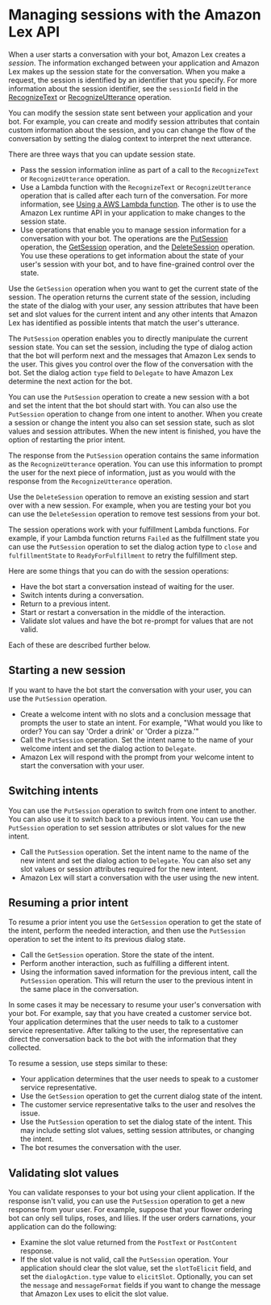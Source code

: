 # Managing sessions with the Amazon Lex API<a name="using-sessions"></a>

When a user starts a conversation with your bot, Amazon Lex creates a *session*\. The information exchanged between your application and Amazon Lex makes up the session state for the conversation\. When you make a request, the session is identified by an identifier that you specify\. For more information about the session identifier, see the `sessionId` field in the [RecognizeText](API_runtime_RecognizeText.md) or [RecognizeUtterance](API_runtime_RecognizeUtterance.md) operation\.

You can modify the session state sent between your application and your bot\. For example, you can create and modify session attributes that contain custom information about the session, and you can change the flow of the conversation by setting the dialog context to interpret the next utterance\.

There are three ways that you can update session state\. 
+ Pass the session information inline as part of a call to the `RecognizeText` or `RecognizeUtterance` operation\.
+ Use a Lambda function with the `RecognizeText` or `RecognizeUtterance` operation that is called after each turn of the conversation\. For more information, see [Using a AWS Lambda function](lambda.md)\. The other is to use the Amazon Lex runtime API in your application to make changes to the session state\. 
+ Use operations that enable you to manage session information for a conversation with your bot\. The operations are the [PutSession](API_runtime_PutSession.md) operation, the [GetSession](API_runtime_GetSession.md) operation, and the [DeleteSession](API_runtime_DeleteSession.md) operation\. You use these operations to get information about the state of your user's session with your bot, and to have fine\-grained control over the state\.

Use the `GetSession` operation when you want to get the current state of the session\. The operation returns the current state of the session, including the state of the dialog with your user, any session attributes that have been set and slot values for the current intent and any other intents that Amazon Lex has identified as possible intents that match the user's utterance\.

The `PutSession` operation enables you to directly manipulate the current session state\. You can set the session, including the type of dialog action that the bot will perform next and the messages that Amazon Lex sends to the user\. This gives you control over the flow of the conversation with the bot\. Set the dialog action `type` field to `Delegate` to have Amazon Lex determine the next action for the bot\.

You can use the `PutSession` operation to create a new session with a bot and set the intent that the bot should start with\. You can also use the `PutSession` operation to change from one intent to another\. When you create a session or change the intent you also can set session state, such as slot values and session attributes\. When the new intent is finished, you have the option of restarting the prior intent\. 

The response from the `PutSession` operation contains the same information as the `RecognizeUtterance` operation\. You can use this information to prompt the user for the next piece of information, just as you would with the response from the `RecognizeUtterance` operation\.

Use the `DeleteSession` operation to remove an existing session and start over with a new session\. For example, when you are testing your bot you can use the `DeleteSession` operation to remove test sessions from your bot\.

The session operations work with your fulfillment Lambda functions\. For example, if your Lambda function returns `Failed` as the fulfillment state you can use the `PutSession` operation to set the dialog action type to `close` and `fulfillmentState` to `ReadyForFulfillment` to retry the fulfillment step\.

Here are some things that you can do with the session operations:
+ Have the bot start a conversation instead of waiting for the user\.
+ Switch intents during a conversation\.
+ Return to a previous intent\.
+ Start or restart a conversation in the middle of the interaction\.
+ Validate slot values and have the bot re\-prompt for values that are not valid\.

Each of these are described further below\.

## Starting a new session<a name="session-start"></a>

If you want to have the bot start the conversation with your user, you can use the `PutSession` operation\. 
+ Create a welcome intent with no slots and a conclusion message that prompts the user to state an intent\. For example, "What would you like to order? You can say 'Order a drink' or 'Order a pizza\.'"
+ Call the `PutSession` operation\. Set the intent name to the name of your welcome intent and set the dialog action to `Delegate`\. 
+ Amazon Lex will respond with the prompt from your welcome intent to start the conversation with your user\.

## Switching intents<a name="session-switch"></a>

You can use the `PutSession` operation to switch from one intent to another\. You can also use it to switch back to a previous intent\. You can use the `PutSession` operation to set session attributes or slot values for the new intent\.
+ Call the `PutSession` operation\. Set the intent name to the name of the new intent and set the dialog action to `Delegate`\. You can also set any slot values or session attributes required for the new intent\.
+ Amazon Lex will start a conversation with the user using the new intent\.

## Resuming a prior intent<a name="session-return"></a>

To resume a prior intent you use the `GetSession` operation to get the state of the intent, perform the needed interaction, and then use the `PutSession` operation to set the intent to its previous dialog state\.
+ Call the `GetSession` operation\. Store the state of the intent\.
+ Perform another interaction, such as fulfilling a different intent\.
+ Using the information saved information for the previous intent, call the `PutSession` operation\. This will return the user to the previous intent in the same place in the conversation\.

In some cases it may be necessary to resume your user's conversation with your bot\. For example, say that you have created a customer service bot\. Your application determines that the user needs to talk to a customer service representative\. After talking to the user, the representative can direct the conversation back to the bot with the information that they collected\.

To resume a session, use steps similar to these:
+ Your application determines that the user needs to speak to a customer service representative\.
+ Use the `GetSession` operation to get the current dialog state of the intent\. 
+ The customer service representative talks to the user and resolves the issue\.
+ Use the `PutSession` operation to set the dialog state of the intent\. This may include setting slot values, setting session attributes, or changing the intent\.
+ The bot resumes the conversation with the user\.

## Validating slot values<a name="session-validation"></a>

You can validate responses to your bot using your client application\. If the response isn't valid, you can use the `PutSession` operation to get a new response from your user\. For example, suppose that your flower ordering bot can only sell tulips, roses, and lilies\. If the user orders carnations, your application can do the following:
+ Examine the slot value returned from the `PostText` or `PostContent` response\.
+ If the slot value is not valid, call the `PutSession` operation\. Your application should clear the slot value, set the `slotToElicit` field, and set the `dialogAction.type` value to `elicitSlot`\. Optionally, you can set the `message` and `messageFormat` fields if you want to change the message that Amazon Lex uses to elicit the slot value\.
